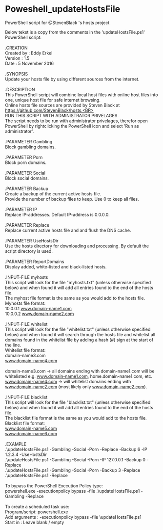 # Poweshell_updateHostsFile
PowerShell script for @StevenBlack 's hosts project

Below tekst is a copy from the comments in the 'updateHostsFile.ps1' PowerShell script:<BR>
<BR>
.CREATION<BR>
Created by : Eddy Erkel<BR>
Version    : 1.5<BR>
Date       : 5 November 2016<BR>
<BR>
.SYNOPSIS<BR>
Update your hosts file by using different sources from the internet.<BR>
<BR>
.DESCRIPTION<BR>
This PowerShell script will combine local host files with online host files into one, unique host file for safe internet browsing.<BR>
Online hosts file sources are provided by Steven Black at https://github.com/StevenBlack/hosts.<BR>
<BR>
RUN THIS SCRIPT WITH ADMINISTRATOR PRIVELAGES.<BR>
The script needs to be run with administrator privelages, therefor open PowerShell by rightclicking the PowerShell icon and select 'Run as administrator'.<BR>
<BR>
.PARAMETER Gambling<BR>
Block gambling domains.<BR>
<BR>
.PARAMETER Porn<BR>
Block porn domains.<BR>
<BR>
.PARAMETER Social<BR>
Block social domains.<BR>
<BR>
.PARAMETER Backup<BR>
Create a backup of the current active hosts file.<BR> 
Provide the number of backup files to keep. Use 0 to keep all files.<BR>
<BR>
.PARAMETER IP<BR>
Replace IP-addresses. Default IP-address is 0.0.0.0.<BR>
<BR>
.PARAMETER Replace<BR>
Replace current active hosts file and and flush the DNS cache.<BR>
<BR>
.PARAMETER UseHostsDir<BR>
Use the hosts directory for downloading and processing. By default the script directory is used.<BR>
<BR>
.PARAMETER ReportDomains<BR>
Display added, white-listed and black-listed hosts.<BR>
<BR>
.INPUT-FILE myhosts<BR>
This script will look for the file "myhosts.txt" (unless otherwise specified below) and when found it will add all entries found to the end of the hosts file.<BR>
The myhost file format is the same as you would add to the hosts file.<BR>
Myhosts file format:<BR>
10.0.0.1 www.domain-name1.com<BR>
10.0.0.2 www.domain-name2.com<BR>
<BR>
.INPUT-FILE whitelist<BR>
This script will look for the file "whitelist.txt" (unless otherwise specified below) and when found it will search through the hosts file and whitelist all domains found in the whitelist file by adding a hash (#) sign at the start of the line.<BR>
Whitelist file format:<BR> 
domain-name3.com<BR>
www.domain-name4.com<BR>
<BR>
domain-name3.com -> all domains ending with domain-name1.com will be whitelisted e.g. www.domain-name1.com, home.domain-name1.com, etc.<BR>
www.domain-name4.com -> will whitelist domains ending with www.domain-name2.com (most likely only www.domain-name2.com).<BR>
<BR>
.INPUT-FILE blacklist<BR>
This script will look for the file "blacklist.txt" (unless otherwise specified below) and when found it will add all entries found to the end of the hosts file.<BR>
The blacklist file format is the same as you would add to the hosts file.<BR>
Blacklist file format:<BR> 
www.domain-name5.com<BR>
www.domain-name6.com<BR>
<BR>
.EXAMPLE<BR>
.\updateHostsFile.ps1 -Gambling -Social -Porn -Replace -Backup 6 -IP 1.2.3.4 -UseHostsDir<BR>
.\updateHostsFile.ps1 -Gambling -Social -Porn -IP 127.0.0.1 -Backup 0 -Replace<BR>
.\updateHostsFile.ps1 -Gambling -Social -Porn -Backup 3 -Replace<BR>
.\updateHostsFile.ps1 -Replace<BR>
<BR>
To bypass the PowerShell Execution Policy type:<BR>
powershell.exe -executionpolicy bypass -file .\updateHostsFile.ps1 -Gambling -Replace<BR>
<BR>
To create a scheduled task use:<BR>
Program/script: powershell.exe<BR>
Add arguments : -executionpolicy bypass -file <Path-to-script>\updateHostsFile.ps1<BR>
Start in	  : Leave blank / empty<BR>
<BR>
